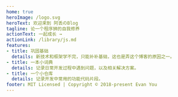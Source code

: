 ```yaml
---
home: true
heroImage: /logo.svg
heroText: 欢迎来到 阿丢のBlog
tagline: 论一个程序狮的自我修养
actionText: 一起成长 →
actionLink: /library/js.md
features:
- title: 巩固基础
  details: 新技术和框架学不完，只能补补基础，这也是弄这个博客的原因之一。
- title: 一本小词典
  details: 记录日常开发过程中遇到问题，以及相关解决方案。
- title: 一个小仓库
  details: 记录开发中常用的功能代码片段。
footer: MIT Licensed | Copyright © 2018-present Evan You
---
```

